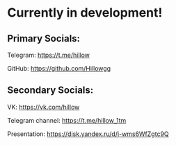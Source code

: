 # Currently in development!


## Primary Socials:

Telegram: <https://t.me/hillow>

GitHub: <https://github.com/Hillowgg>
    


## Secondary Socials:

VK: <https://vk.com/hillow>

Telegram channel: <https://t.me/hillow_1tm>

Presentation: https://disk.yandex.ru/d/j-wms6WfZgtc9Q
